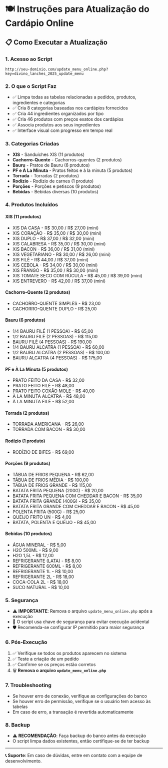 # 🍽️ Instruções para Atualização do Cardápio Online

## 📋 Como Executar a Atualização

### 1. **Acesso ao Script**
```
http://seu-dominio.com/update_menu_online.php?key=divino_lanches_2025_update_menu
```

### 2. **O que o Script Faz**
- ✅ Limpa todas as tabelas relacionadas a pedidos, produtos, ingredientes e categorias
- ✅ Cria 8 categorias baseadas nos cardápios fornecidos
- ✅ Cria 44 ingredientes organizados por tipo
- ✅ Cria 46 produtos com preços exatos dos cardápios
- ✅ Associa produtos aos seus ingredientes
- ✅ Interface visual com progresso em tempo real

### 3. **Categorias Criadas**
- **XIS** - Sanduíches XIS (11 produtos)
- **Cachorro-Quente** - Cachorros-quentes (2 produtos)
- **Bauru** - Pratos de Bauru (6 produtos)
- **PF e À La Minuta** - Pratos feitos e à la minuta (5 produtos)
- **Torrada** - Torradas (2 produtos)
- **Rodízio** - Rodízio de carnes (1 produto)
- **Porções** - Porções e petiscos (9 produtos)
- **Bebidas** - Bebidas diversas (10 produtos)

### 4. **Produtos Incluídos**

#### XIS (11 produtos)
- XIS DA CASA - R$ 30,00 / R$ 27,00 (mini)
- XIS CORAÇÃO - R$ 35,00 / R$ 30,00 (mini)
- XIS DUPLO - R$ 37,00 / R$ 32,00 (mini)
- XIS CALABRESA - R$ 35,00 / R$ 30,00 (mini)
- XIS BACON - R$ 36,00 / R$ 31,00 (mini)
- XIS VEGETARIANO - R$ 30,00 / R$ 26,00 (mini)
- XIS FILÉ - R$ 44,00 / R$ 37,00 (mini)
- XIS CEBOLA - R$ 34,00 / R$ 30,00 (mini)
- XIS FRANGO - R$ 35,00 / R$ 30,00 (mini)
- XIS TOMATE SECO COM RÚCULA - R$ 45,00 / R$ 39,00 (mini)
- XIS ENTREVERO - R$ 42,00 / R$ 37,00 (mini)

#### Cachorro-Quente (2 produtos)
- CACHORRO-QUENTE SIMPLES - R$ 23,00
- CACHORRO-QUENTE DUPLO - R$ 25,00

#### Bauru (6 produtos)
- 1/4 BAURU FILÉ (1 PESSOA) - R$ 65,00
- 1/2 BAURU FILÉ (2 PESSOAS) - R$ 115,00
- BAURU FILÉ (4 PESSOAS) - R$ 190,00
- 1/4 BAURU ALCATRA (1 PESSOA) - R$ 60,00
- 1/2 BAURU ALCATRA (2 PESSOAS) - R$ 100,00
- BAURU ALCATRA (4 PESSOAS) - R$ 175,00

#### PF e À La Minuta (5 produtos)
- PRATO FEITO DA CASA - R$ 32,00
- PRATO FEITO FILÉ - R$ 48,00
- PRATO FEITO COXÃO MOLE - R$ 40,00
- À LA MINUTA ALCATRA - R$ 48,00
- À LA MINUTA FILÉ - R$ 52,00

#### Torrada (2 produtos)
- TORRADA AMERICANA - R$ 26,00
- TORRADA COM BACON - R$ 30,00

#### Rodízio (1 produto)
- RODÍZIO DE BIFES - R$ 69,00

#### Porções (9 produtos)
- TÁBUA DE FRIOS PEQUENA - R$ 62,00
- TÁBUA DE FRIOS MÉDIA - R$ 100,00
- TÁBUA DE FRIOS GRANDE - R$ 115,00
- BATATA FRITA PEQUENA (200G) - R$ 20,00
- BATATA FRITA PEQUENA COM CHEDDAR E BACON - R$ 35,00
- BATATA FRITA GRANDE (400G) - R$ 35,00
- BATATA FRITA GRANDE COM CHEDDAR E BACON - R$ 45,00
- POLENTA FRITA (500G) - R$ 25,00
- QUEIJO FRITO UN - R$ 4,00
- BATATA, POLENTA E QUEIJO - R$ 45,00

#### Bebidas (10 produtos)
- ÁGUA MINERAL - R$ 5,00
- H2O 500ML - R$ 9,00
- H2O 1,5L - R$ 12,00
- REFRIGERANTE (LATA) - R$ 8,00
- REFRIGERANTE 600ML - R$ 8,00
- REFRIGERANTE 1L - R$ 10,00
- REFRIGERANTE 2L - R$ 18,00
- COCA-COLA 2L - R$ 18,00
- SUCO NATURAL - R$ 10,00

### 5. **Segurança**
- ⚠️ **IMPORTANTE**: Remova o arquivo `update_menu_online.php` após a execução
- 🔐 O script usa chave de segurança para evitar execução acidental
- 🛡️ Recomenda-se configurar IP permitido para maior segurança

### 6. **Pós-Execução**
1. ✅ Verifique se todos os produtos aparecem no sistema
2. ✅ Teste a criação de um pedido
3. ✅ Confirme se os preços estão corretos
4. 🗑️ **Remova o arquivo `update_menu_online.php`**

### 7. **Troubleshooting**
- Se houver erro de conexão, verifique as configurações do banco
- Se houver erro de permissão, verifique se o usuário tem acesso às tabelas
- Em caso de erro, a transação é revertida automaticamente

### 8. **Backup**
- ⚠️ **RECOMENDAÇÃO**: Faça backup do banco antes da execução
- O script limpa dados existentes, então certifique-se de ter backup

---

**📞 Suporte**: Em caso de dúvidas, entre em contato com a equipe de desenvolvimento.
